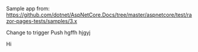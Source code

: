 Sample app from: https://github.com/dotnet/AspNetCore.Docs/tree/master/aspnetcore/test/razor-pages-tests/samples/3.x

Change to trigger Push
hgffh
hjgyj

Hi  
